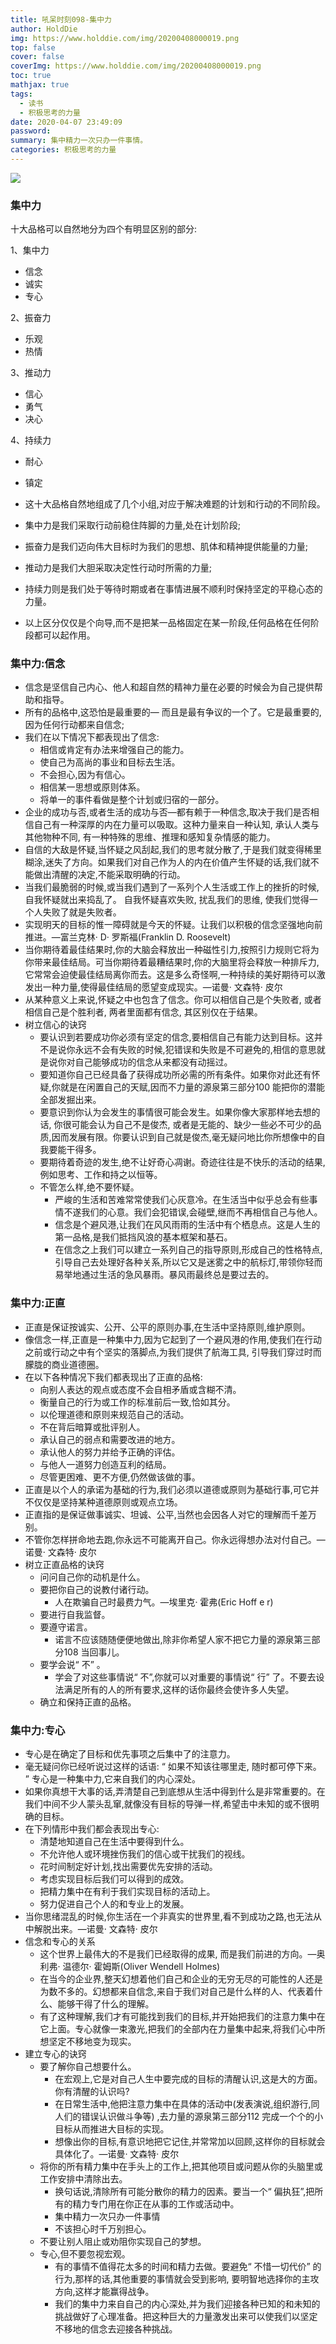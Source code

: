 ```yaml
---
title: 吼呆时刻098-集中力
author: HoldDie
img: https://www.holddie.com/img/20200408000019.png
top: false
cover: false
coverImg: https://www.holddie.com/img/20200408000019.png
toc: true
mathjax: true
tags:
  - 读书
  - 积极思考的力量
date: 2020-04-07 23:49:09
password:
summary: 集中精力一次只办一件事情。
categories: 积极思考的力量
---
```


![](https://www.holddie.com/img/20200408000019.png)

### 集中力

十大品格可以自然地分为四个有明显区别的部分: 

1、集中力

- 信念
- 诚实
- 专心

2、振奋力

- 乐观
- 热情

3、推动力

- 信心
- 勇气
- 决心

4、持续力

- 耐心
- 镇定



- 这十大品格自然地组成了几个小组,对应于解决难题的计划和行动的不同阶段。

- 集中力是我们采取行动前稳住阵脚的力量,处在计划阶段;
- 振奋力是我们迈向伟大目标时为我们的思想、肌体和精神提供能量的力量;
- 推动力是我们大胆采取决定性行动时所需的力量;
- 持续力则是我们处于等待时期或者在事情进展不顺利时保持坚定的平稳心态的力量。
- 以上区分仅仅是个向导,而不是把某一品格固定在某一阶段,任何品格在任何阶段都可以起作用。

### 集中力:信念

- 信念是坚信自己内心、他人和超自然的精神力量在必要的时候会为自己提供帮助和指导。
- 所有的品格中,这恐怕是最重要的— 而且是最有争议的一个了。它是最重要的,因为任何行动都来自信念;
- 我们在以下情况下都表现出了信念:
  - 相信或肯定有办法来增强自己的能力。
  - 使自己为高尚的事业和目标去生活。
  - 不会担心,因为有信心。
  - 相信某一思想或原则体系。
  - 将单一的事件看做是整个计划或归宿的一部分。
- 企业的成功与否,或者生活的成功与否—都有赖于一种信念,取决于我们是否相信自己有一种深厚的内在力量可以吸取。这种力量来自一种认知, 承认人类与其他物种不同, 有一种特殊的思维、推理和感知复杂情感的能力。
- 自信的大敌是怀疑,当怀疑之风刮起,我们的思考就分散了,于是我们就变得稀里糊涂,迷失了方向。如果我们对自己作为人的内在价值产生怀疑的话,我们就不能做出清醒的决定,不能采取明确的行动。
- 当我们最脆弱的时候,或当我们遇到了一系列个人生活或工作上的挫折的时候, 自我怀疑就出来捣乱了。 自我怀疑喜欢失败, 扰乱我们的思维, 使我们觉得一个人失败了就是失败者。
- 实现明天的目标的惟一障碍就是今天的怀疑。让我们以积极的信念坚强地向前推进。—富兰克林· D· 罗斯福(Franklin D. Roosevelt)
- 当你期待着最佳结果时,你的大脑会释放出一种磁性引力,按照引力规则它将为你带来最佳结局。可当你期待着最糟结果时,你的大脑里将会释放一种排斥力,它常常会迫使最佳结局离你而去。这是多么奇怪啊,一种持续的美好期待可以激发出一种力量,使得最佳结局的愿望变成现实。—诺曼· 文森特· 皮尔
- 从某种意义上来说,怀疑之中也包含了信念。你可以相信自己是个失败者, 或者相信自己是个胜利者, 两者里面都有信念, 其区别仅在于结果。
- 树立信心的诀窍
  - 要认识到若要成功你必须有坚定的信念,要相信自己有能力达到目标。这并不是说你永远不会有失败的时候,犯错误和失败是不可避免的,相信的意思就是说你对自己能够成功的信念从来都没有动摇过。
  - 要知道你自己已经具备了获得成功所必需的所有条件。如果你对此还有怀疑,你就是在闲置自己的天赋,因而不力量的源泉第三部分100 能把你的潜能全部发掘出来。
  - 要意识到你认为会发生的事情很可能会发生。如果你像大家那样地去想的话, 你很可能会认为自己不是俊杰, 或者是无能的、缺少一些必不可少的品质,因而发展有限。你要认识到自己就是俊杰,毫无疑问地比你所想像中的自我要能干得多。
  - 要期待着奇迹的发生,绝不让好奇心凋谢。奇迹往往是不快乐的活动的结果,例如思考、工作和持之以恒等。
  - 不管怎么样,绝不要怀疑。
    - 严峻的生活和苦难常常使我们心灰意冷。在生活当中似乎总会有些事情不遂我们的心意。我们会犯错误,会碰壁,继而不再相信自己与他人。
    - 信念是个避风港,让我们在风风雨雨的生活中有个栖息点。这是人生的第一品格,是我们抵挡风浪的基本框架和基石。
    - 在信念之上我们可以建立一系列自己的指导原则,形成自己的性格特点,引导自己去处理好各种关系,所以它又是迷雾之中的航标灯,带领你轻而易举地通过生活的急风暴雨。暴风雨最终总是要过去的。

### 集中力:正直

- 正直是保证按诚实、公开、公平的原则办事,在生活中坚持原则,维护原则。
- 像信念一样,正直是一种集中力,因为它起到了一个避风港的作用,使我们在行动之前或行动之中有个坚实的落脚点,为我们提供了航海工具, 引导我们穿过时而朦胧的商业道德圈。
- 在以下各种情况下我们都表现出了正直的品格:
  - 向别人表达的观点或态度不会自相矛盾或含糊不清。
  - 衡量自己的行为或工作的标准前后一致,恰如其分。
  - 以伦理道德和原则来规范自己的活动。
  - 不在背后暗算或批评别人。
  - 承认自己的弱点和需要改进的地方。
  - 承认他人的努力并给予正确的评估。
  - 与他人一道努力创造互利的结局。
  - 尽管更困难、更不方便,仍然做该做的事。
- 正直是以个人的承诺为基础的行为,我们必须以道德或原则为基础行事,可它并不仅仅是坚持某种道德原则或观点立场。
- 正直指的是保证做事诚实、坦诚、公平,当然也会因各人对它的理解而千差万别。
- 不管你怎样拼命地去跑,你永远不可能离开自己。你永远得想办法对付自己。—诺曼· 文森特· 皮尔
- 树立正直品格的诀窍
  - 问问自己你的动机是什么。
  - 要把你自己的说教付诸行动。
    - 人在欺骗自己时最费力气。—埃里克· 霍弗(Eric Hoff e r)
  - 要进行自我监督。
  - 要遵守诺言。
    - 诺言不应该随随便便地做出,除非你希望人家不把它力量的源泉第三部分108 当回事儿。
  - 要学会说“ 不” 。
    - 学会了对这些事情说“ 不”,你就可以对重要的事情说“ 行” 了。不要去设法满足所有的人的所有要求,这样的话你最终会使许多人失望。
  - 确立和保持正直的品格。

### 集中力:专心

- 专心是在确定了目标和优先事项之后集中了的注意力。
- 毫无疑问你已经听说过这样的话语: “ 如果不知该往哪里走, 随时都可停下来。 ” 专心是一种集中力,它来自我们的内心深处。
- 如果你真想干大事的话,弄清楚自己到底想从生活中得到什么是非常重要的。在我们中间不少人蒙头乱窜,就像没有目标的导弹一样,希望击中未知的或不很明确的目标。
- 在下列情形中我们都会表现出专心:
  - 清楚地知道自己在生活中要得到什么。
  - 不允许他人或环境挫伤我们的信心或干扰我们的视线。
  - 花时间制定好计划,找出需要优先安排的活动。
  - 考虑实现目标后我们可以得到的成效。
  - 把精力集中在有利于我们实现目标的活动上。
  - 努力促进自己个人的和专业上的发展。
- 当你思绪混乱的时候,你生活在一个非真实的世界里,看不到成功之路,也无法从中解脱出来。—诺曼· 文森特· 皮尔
- 信念和专心的关系
  - 这个世界上最伟大的不是我们已经取得的成果, 而是我们前进的方向。—奥利弗· 温德尔· 霍姆斯(Oliver Wendell Holmes)
  - 在当今的企业界,整天幻想着他们自己和企业的无穷无尽的可能性的人还是为数不多的。幻想都来自信念,来自于我们对自己是什么样的人、代表着什么、能够干得了什么的理解。
  - 有了这种理解,我们才有可能找到我们的目标,并开始把我们的注意力集中在它上面。专心就像一束激光,把我们的全部内在力量集中起来,将我们心中所想坚定不移地变为现实。
- 建立专心的诀窍
  - 要了解你自己想要什么。
    - 在宏观上,它是对自己人生中要完成的目标的清醒认识,这是大的方面。你有清醒的认识吗?
    - 在日常生活中,他把注意力集中在具体的活动中(发表演说,组织游行,同人们的错误认识做斗争等) ,去力量的源泉第三部分112 完成一个个的小目标从而推进大目标的实现。
    - 想像出你的目标,有意识地把它记住,并常常加以回顾,这样你的目标就会具体化了。—诺曼· 文森特· 皮尔
  - 将你的所有精力集中在手头上的工作上,把其他项目或问题从你的头脑里或工作安排中清除出去。
    - 换句话说,清除所有可能分散你的精力的因素。要当一个“ 偏执狂”,把所有的精力专门用在你正在从事的工作或活动中。
    - 集中精力一次只办一件事情
    - 不该担心时千万别担心。
  - 不要让别人阻止或劝阻你实现自己的梦想。
  - 专心,但不要忽视宏观。
    - 有的事情不值得花太多的时间和精力去做。要避免“ 不惜一切代价” 的行为,那样的话,其他重要的事情就会受到影响, 要明智地选择你的主攻方向,这样才能赢得战争。
    - 我们的集中力来自自己的内心深处,并为我们迎接各种已知的和未知的挑战做好了心理准备。把这种巨大的力量激发出来可以使我们以坚定不移地的信念去迎接各种挑战。